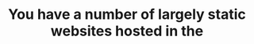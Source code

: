 ---
layout: answer
title: "You have a number of largely static websites hosted in the"
blurb: "<p>If you want to speed up the delivery of static content, put that content into Amazon S3 buckets, turn on Amazon CloudFront, and then force all Amazon S3"
quid: 259
---
